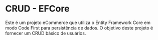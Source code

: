 # CRUD - EFCore
Este é um projeto eCommerce que utiliza o Entity Framework Core em modo Code First para persistência de dados. 
O objetivo deste projeto é fornecer um CRUD básico de usuários.
